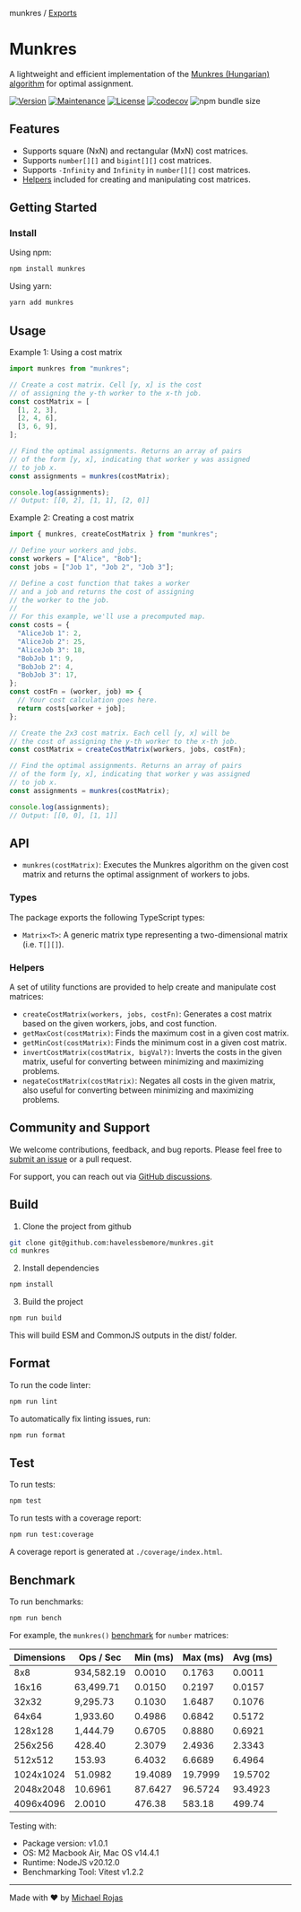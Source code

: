 munkres / [Exports](modules.md)

# Munkres

A lightweight and efficient implementation of the [Munkres (Hungarian) algorithm](https://en.wikipedia.org/wiki/Hungarian_algorithm) for optimal assignment.

[![Version](https://img.shields.io/npm/v/munkres.svg)](https://www.npmjs.com/package/munkres)
[![Maintenance](https://img.shields.io/maintenance/yes/2024.svg)](https://github.com/havelessbemore/munkres/graphs/commit-activity)
[![License](https://img.shields.io/github/license/havelessbemore/munkres.svg)](https://github.com/havelessbemore/munkres/blob/master/LICENSE)
[![codecov](https://codecov.io/gh/havelessbemore/munkres/graph/badge.svg?token=F362G7C9U0)](https://codecov.io/gh/havelessbemore/munkres)
![npm bundle size](https://img.shields.io/bundlephobia/minzip/munkres)

## Features

- Supports square (NxN) and rectangular (MxN) cost matrices.
- Supports `number[][]` and `bigint[][]` cost matrices.
- Supports `-Infinity` and `Infinity` in `number[][]` cost matrices.
- [Helpers](#helpers) included for creating and manipulating cost matrices.

## Getting Started

### Install

Using npm:

```bash
npm install munkres
```

Using yarn:

```bash
yarn add munkres
```

## Usage

Example 1: Using a cost matrix

```javascript
import munkres from "munkres";

// Create a cost matrix. Cell [y, x] is the cost
// of assigning the y-th worker to the x-th job.
const costMatrix = [
  [1, 2, 3],
  [2, 4, 6],
  [3, 6, 9],
];

// Find the optimal assignments. Returns an array of pairs
// of the form [y, x], indicating that worker y was assigned
// to job x.
const assignments = munkres(costMatrix);

console.log(assignments);
// Output: [[0, 2], [1, 1], [2, 0]]
```

Example 2: Creating a cost matrix

```javascript
import { munkres, createCostMatrix } from "munkres";

// Define your workers and jobs.
const workers = ["Alice", "Bob"];
const jobs = ["Job 1", "Job 2", "Job 3"];

// Define a cost function that takes a worker
// and a job and returns the cost of assigning
// the worker to the job.
//
// For this example, we'll use a precomputed map.
const costs = {
  "AliceJob 1": 2,
  "AliceJob 2": 25,
  "AliceJob 3": 18,
  "BobJob 1": 9,
  "BobJob 2": 4,
  "BobJob 3": 17,
};
const costFn = (worker, job) => {
  // Your cost calculation goes here.
  return costs[worker + job];
};

// Create the 2x3 cost matrix. Each cell [y, x] will be
// the cost of assigning the y-th worker to the x-th job.
const costMatrix = createCostMatrix(workers, jobs, costFn);

// Find the optimal assignments. Returns an array of pairs
// of the form [y, x], indicating that worker y was assigned
// to job x.
const assignments = munkres(costMatrix);

console.log(assignments);
// Output: [[0, 0], [1, 1]]
```

## API

- `munkres(costMatrix)`: Executes the Munkres algorithm on the given cost matrix and returns the optimal assignment of workers to jobs.

### Types

The package exports the following TypeScript types:

- `Matrix<T>`: A generic matrix type representing a two-dimensional matrix (i.e. `T[][]`).

### Helpers

A set of utility functions are provided to help create and manipulate cost matrices:

- `createCostMatrix(workers, jobs, costFn)`: Generates a cost matrix based on the given workers, jobs, and cost function.
- `getMaxCost(costMatrix)`: Finds the maximum cost in a given cost matrix.
- `getMinCost(costMatrix)`: Finds the minimum cost in a given cost matrix.
- `invertCostMatrix(costMatrix, bigVal?)`: Inverts the costs in the given matrix, useful for converting between minimizing and maximizing problems.
- `negateCostMatrix(costMatrix)`: Negates all costs in the given matrix, also useful for converting between minimizing and maximizing problems.

## Community and Support

We welcome contributions, feedback, and bug reports. Please feel free to [submit an issue](https://github.com/havelessbemore/munkres/issues) or a pull request.

For support, you can reach out via [GitHub discussions](https://github.com/havelessbemore/munkres/discussions).

## Build

1. Clone the project from github

```bash
git clone git@github.com:havelessbemore/munkres.git
cd munkres
```

2. Install dependencies

```bash
npm install
```

3. Build the project

```bash
npm run build
```

This will build ESM and CommonJS outputs in the dist/ folder.

## Format

To run the code linter:

```bash
npm run lint
```

To automatically fix linting issues, run:

```bash
npm run format
```

## Test

To run tests:

```bash
npm test
```

To run tests with a coverage report:

```bash
npm run test:coverage
```

A coverage report is generated at `./coverage/index.html`.

## Benchmark

To run benchmarks:

```bash
npm run bench
```

For example, the `munkres()` [benchmark](src/munkres.bench.ts) for `number` matrices:

| Dimensions | Ops / Sec  | Min (ms) | Max (ms) | Avg (ms) |
| ---------- | ---------- | -------- | -------- | -------- |
| 8x8        | 934,582.19 | 0.0010   | 0.1763   | 0.0011   |
| 16x16      | 63,499.71  | 0.0150   | 0.2197   | 0.0157   |
| 32x32      | 9,295.73   | 0.1030   | 1.6487   | 0.1076   |
| 64x64      | 1,933.60   | 0.4986   | 0.6842   | 0.5172   |
| 128x128    | 1,444.79   | 0.6705   | 0.8880   | 0.6921   |
| 256x256    | 428.40     | 2.3079   | 2.4936   | 2.3343   |
| 512x512    | 153.93     | 6.4032   | 6.6689   | 6.4964   |
| 1024x1024  | 51.0982    | 19.4089  | 19.7999  | 19.5702  |
| 2048x2048  | 10.6961    | 87.6427  | 96.5724  | 93.4923  |
| 4096x4096  | 2.0010     | 476.38   | 583.18   | 499.74   |

Testing with:

- Package version: v1.0.1
- OS: M2 Macbook Air, Mac OS v14.4.1
- Runtime: NodeJS v20.12.0
- Benchmarking Tool: Vitest v1.2.2

---

Made with ❤️ by [Michael Rojas](https://github.com/havelessbemore)
